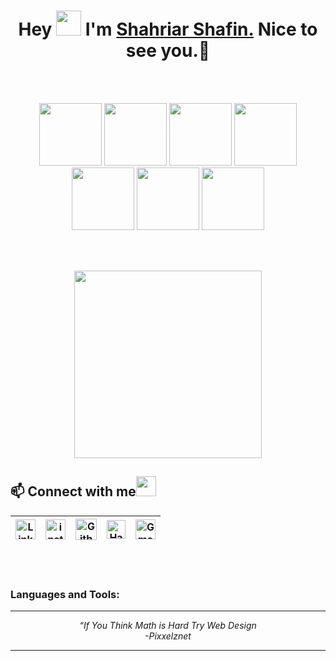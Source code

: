 <h1 align="center">Hey <img src="https://raw.githubusercontent.com/ShahriarShafin/ShahriarShafin/main/Assets/hi.gif" width="40px"/> I'm <a href="https://shahriarshafin.me/">Shahriar Shafin.</a> Nice to see you.🤗</h1>

<br>
<br>
<p align="center">
  <img src="https://media3.giphy.com/media/ln7z2eWriiQAllfVcn/200w.webp" width="100">
  <img src="https://i.giphy.com/media/LMt9638dO8dftAjtco/200.webp" width="100">
  <img src="https://i.giphy.com/media/eNAsjO55tPbgaor7ma/200w.webp" width="100">
  <img src="https://i.giphy.com/media/VgGthkhUvGgOit7Y9i/200.webp" width="100">
  <img src="https://media3.giphy.com/media/kdFc8fubgS31b8DsVu/giphy.webp" width="100">
  <img src="https://i.giphy.com/media/KzJkzjggfGN5Py6nkT/200.webp" width="100">
  <img src="https://i.giphy.com/media/IdyAQJVN2kVPNUrojM/200.webp" width="100">
</p>
<br>
<br>

 <p align="center"> <img src="https://raw.githubusercontent.com/ShahriarShafin/ShahriarShafin/main/Assets/coder.gif" width="300px alt="codergif" /> </p>

 
<h2>
📫 Connect with me<img src="https://raw.githubusercontent.com/ShahriarShafin/ShahriarShafin/main/Assets/handshake.gif" height="32px">
</h2>

| [<img src="https://github.com/tusharnankani/tusharnankani/blob/master/Assets/Linkedin.svg" alt="Linkedin Logo" width="32">](https://in.linkedin.com/in/keyuljain) |  [<img src="https://github.com/tusharnankani/tusharnankani/blob/master/Assets/Instagram.svg" alt="instagram logo" width="32">](https://www.instagram.com/keyuljain/)| [<img src="https://cdn.svgporn.com/logos/github-icon.svg" alt="Github logo" width="34">](https://github.com/KeyulJain) | [<img src="https://github.com/tusharnankani/tusharnankani/blob/master/Assets/HackerRank.svg" alt="HackerRank Logo" width="30">](https://www.hackerrank.com/KeyulJ) | [<img src="https://github.com/tusharnankani/tusharnankani/blob/master/Assets/Gmail.svg" alt="Gmail logo" height="32">](mailto:keyuljainkj@gmail.com)
|:---:|:---:|:---:|:---:|:---:|

<br>
<br>

### Languages and Tools:

--- 

<p align="center">
   <i>
     “If You Think Math is Hard Try Web Design <br>
                                           -Pixxelznet
  </i>
</p>       

---
